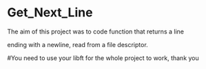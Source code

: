 # Get_Next_Line

The aim of this project was to code  function that returns a line

ending with a newline, read from a file descriptor.

#You need to use your libft for the whole project to work, thank you

